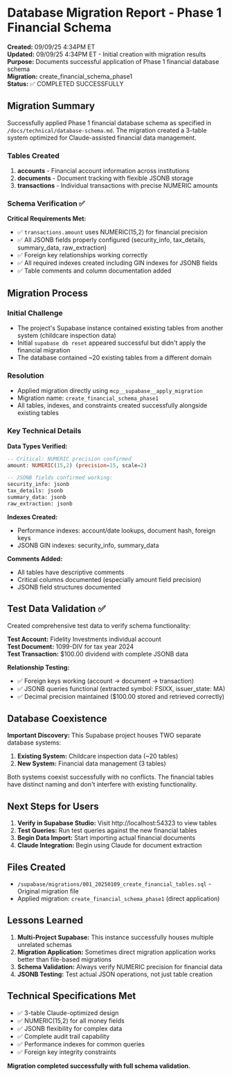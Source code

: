 # Database Migration Report - Phase 1 Financial Schema

**Created:** 09/09/25 4:34PM ET  
**Updated:** 09/09/25 4:34PM ET - Initial creation with migration results  
**Purpose:** Documents successful application of Phase 1 financial database schema  
**Migration:** create_financial_schema_phase1  
**Status:** ✅ COMPLETED SUCCESSFULLY  

## Migration Summary

Successfully applied Phase 1 financial database schema as specified in `/docs/technical/database-schema.md`. The migration created a 3-table system optimized for Claude-assisted financial data management.

### Tables Created

1. **accounts** - Financial account information across institutions
2. **documents** - Document tracking with flexible JSONB storage  
3. **transactions** - Individual transactions with precise NUMERIC amounts

### Schema Verification ✅

**Critical Requirements Met:**
- ✅ `transactions.amount` uses NUMERIC(15,2) for financial precision
- ✅ All JSONB fields properly configured (security_info, tax_details, summary_data, raw_extraction)
- ✅ Foreign key relationships working correctly
- ✅ All required indexes created including GIN indexes for JSONB fields
- ✅ Table comments and column documentation added

## Migration Process

### Initial Challenge
- The project's Supabase instance contained existing tables from another system (childcare inspection data)
- Initial `supabase db reset` appeared successful but didn't apply the financial migration
- The database contained ~20 existing tables from a different domain

### Resolution
- Applied migration directly using `mcp__supabase__apply_migration`
- Migration name: `create_financial_schema_phase1`
- All tables, indexes, and constraints created successfully alongside existing tables

### Key Technical Details

**Data Types Verified:**
```sql
-- Critical: NUMERIC precision confirmed
amount: NUMERIC(15,2) (precision=15, scale=2)

-- JSONB fields confirmed working:
security_info: jsonb
tax_details: jsonb  
summary_data: jsonb
raw_extraction: jsonb
```

**Indexes Created:**
- Performance indexes: account/date lookups, document hash, foreign keys
- JSONB GIN indexes: security_info, summary_data

**Comments Added:**
- All tables have descriptive comments
- Critical columns documented (especially amount field precision)
- JSONB field structures documented

## Test Data Validation ✅

Created comprehensive test data to verify schema functionality:

**Test Account:** Fidelity Investments individual account  
**Test Document:** 1099-DIV for tax year 2024  
**Test Transaction:** $100.00 dividend with complete JSONB data

**Relationship Testing:**
- ✅ Foreign keys working (account → document → transaction)
- ✅ JSONB queries functional (extracted symbol: FSIXX, issuer_state: MA)
- ✅ Decimal precision maintained ($100.00 stored and retrieved correctly)

## Database Coexistence

**Important Discovery:**
This Supabase project houses TWO separate database systems:

1. **Existing System:** Childcare inspection data (~20 tables)
2. **New System:** Financial data management (3 tables)

Both systems coexist successfully with no conflicts. The financial tables have distinct naming and don't interfere with existing functionality.

## Next Steps for Users

1. **Verify in Supabase Studio:** Visit http://localhost:54323 to view tables
2. **Test Queries:** Run test queries against the new financial tables
3. **Begin Data Import:** Start importing actual financial documents
4. **Claude Integration:** Begin using Claude for document extraction

## Files Created

- `/supabase/migrations/001_20250109_create_financial_tables.sql` - Original migration file
- Applied migration: `create_financial_schema_phase1` (direct application)

## Lessons Learned

1. **Multi-Project Supabase:** This instance successfully houses multiple unrelated schemas
2. **Migration Application:** Sometimes direct migration application works better than file-based migrations
3. **Schema Validation:** Always verify NUMERIC precision for financial data
4. **JSONB Testing:** Test actual JSON operations, not just table creation

## Technical Specifications Met

- ✅ 3-table Claude-optimized design
- ✅ NUMERIC(15,2) for all money fields
- ✅ JSONB flexibility for complex data
- ✅ Complete audit trail capability
- ✅ Performance indexes for common queries
- ✅ Foreign key integrity constraints

**Migration completed successfully with full schema validation.**